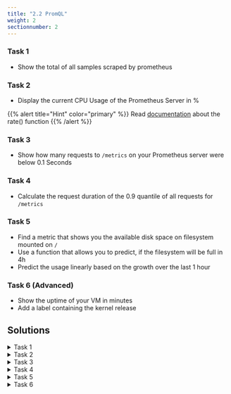 ```yaml
---
title: "2.2 PromQL"
weight: 2
sectionnumber: 2
---
```


### Task 1

* Show the total of all samples scraped by prometheus

### Task 2

* Display the current CPU Usage of the Prometheus Server in %

{{% alert title="Hint" color="primary" %}}
Read [documentation](https://prometheus.io/docs/prometheus/latest/querying/functions/) about the rate() function
{{% /alert %}}

### Task 3

* Show how many requests to `/metrics` on your Prometheus server were below 0.1 Seconds

### Task 4

* Calculate the request duration of the 0.9 quantile of all requests for `/metrics`

### Task 5

* Find a metric that shows you the available disk space on filesystem mounted on `/`
* Use a function that allows you to predict, if the filesystem will be full in 4h
* Predict the usage linearly based on the growth over the last 1 hour

### Task 6 (Advanced)

* Show the uptime of your VM in minutes
* Add a label containing the kernel release

## Solutions

<details><summary>Task 1</summary>

Expression
```
sum(scrape_samples_scraped)
```

</details>

<details><summary>Task 2</summary>

Expression
```
100 - (avg by (instance) (rate(node_cpu_seconds_total{job="node",mode="idle"}[5m])) * 100)
```

</details>

<details><summary>Task 3</summary>

Expression
```
prometheus_http_request_duration_seconds_bucket{handler="/metrics",le="0.1"}
```

</details>

<details><summary>Task 4</summary>

Expression
```
histogram_quantile(0.9,
  rate(prometheus_http_request_duration_seconds_bucket{handler="/metrics"}[5m])
)
```

</details>

<details><summary>Task 5</summary>

Expression
```
predict_linear(node_filesystem_avail_bytes[1h], 3600 * 4) < 0
```

Explanation: based on data over the last `1h`, will the disk `< 0` bytes in `3600 * 4`s.

</details>

<details><summary>Task 6</summary>

Expression
```
((time() - node_boot_time_seconds) / 60)  * on(instance) group_left(release) node_uname_info
```

or

```
node_uname_info * on(instance) group_right(release) ((time() - node_boot_time_seconds) / 60)
```

</details>
